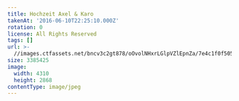 ```yaml
---
title: Hochzeit Axel & Karo
takenAt: '2016-06-10T22:25:10.000Z'
rotation: 0
license: All Rights Reserved
tags: []
url: >-
  //images.ctfassets.net/bncv3c2gt878/oOvolNHxrLGlpVZlEpnZa/7e4c1f0f505cc2c130af0ef23db755fe/hochzeit-axel--karo_27562623584_o
size: 3385425
image:
  width: 4310
  height: 2868
contentType: image/jpeg
---
```



